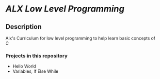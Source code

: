 # *ALX Low Level Programming*
## Description
Alx's Curriculum for low level programming to help learn basic concepts of C
### Projects in this repository
* Hello World
* Variables, If Else While
